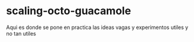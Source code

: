 # scaling-octo-guacamole
Aqui es donde se pone en practica las ideas vagas y experimentos utiles y no tan utiles
